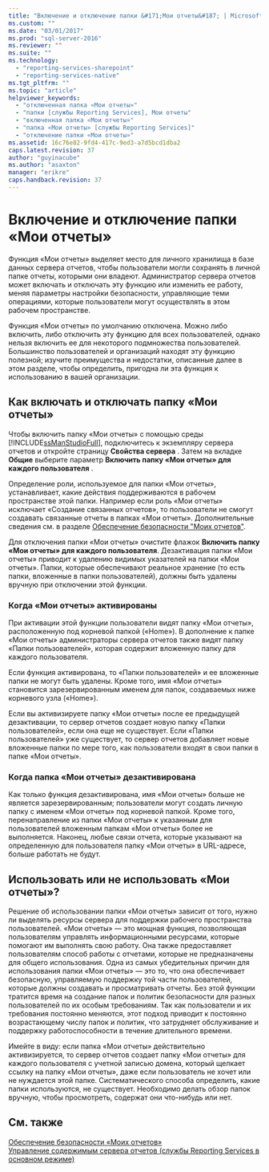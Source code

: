 ```yaml
---
title: "Включение и отключение папки &#171;Мои отчеты&#187; | Microsoft Docs"
ms.custom: ""
ms.date: "03/01/2017"
ms.prod: "sql-server-2016"
ms.reviewer: ""
ms.suite: ""
ms.technology: 
  - "reporting-services-sharepoint"
  - "reporting-services-native"
ms.tgt_pltfrm: ""
ms.topic: "article"
helpviewer_keywords: 
  - "отключенная папка «Мои отчеты»"
  - "папки [службы Reporting Services], Мои отчеты"
  - "включенная папка «Мои отчеты»"
  - "папка «Мои отчеты» [службы Reporting Services]"
  - "отключение папки «Мои отчеты»"
ms.assetid: 16c76e82-9fd4-417c-9ed3-a7d5bcd1dba2
caps.latest.revision: 37
author: "guyinacube"
ms.author: "asaxton"
manager: "erikre"
caps.handback.revision: 37
---
```

# Включение и отключение папки &#171;Мои отчеты&#187;
  Функция «Мои отчеты» выделяет место для личного хранилища в базе данных сервера отчетов, чтобы пользователи могли сохранять в личной папке отчеты, которыми они владеют. Администратор сервера отчетов может включать и отключать эту функцию или изменить ее работу, меняя параметры настройки безопасности, управляющие теми операциями, которые пользователи могут осуществлять в этом рабочем пространстве.  
  
 Функция «Мои отчеты» по умолчанию отключена. Можно либо включить, либо отключить эту функцию для всех пользователей, однако нельзя включить ее для некоторого подмножества пользователей. Большинство пользователей и организаций находят эту функцию полезной; изучите преимущества и недостатки, описанные далее в этом разделе, чтобы определить, пригодна ли эта функция к использованию в вашей организации.  
  
## Как включать и отключать папку «Мои отчеты»  
 Чтобы включить папку «Мои отчеты» с помощью среды [!INCLUDE[ssManStudioFull](../../includes/ssmanstudiofull-md.md)], подключитесь к экземпляру сервера отчетов и откройте страницу **Свойства сервера** . Затем на вкладке **Общие** выберите параметр **Включить папку «Мои отчеты» для каждого пользователя** .  
  
 Определение роли, используемое для папки «Мои отчеты», устанавливает, какие действия поддерживаются в рабочем пространстве этой папки. Например если роль «Мои отчеты» исключает «Создание связанных отчетов», то пользователи не смогут создавать связанные отчеты в папках «Мои отчеты». Дополнительные сведения см. в разделе [Обеспечение безопасности "Моих отчетов"](../../reporting-services/security/secure-my-reports.md).  
  
 Для отключения папки «Мои отчеты» очистите флажок **Включить папку «Мои отчеты» для каждого пользователя**. Дезактивация папки «Мои отчеты» приводит к удалению видимых указателей на папки «Мои отчеты». Папки, которые обеспечивают реальное хранение (то есть папки, вложенные в папки пользователей), должны быть удалены вручную при отключении этой функции.  
  
### Когда «Мои отчеты» активированы  
 При активации этой функции пользователи видят папку «Мои отчеты», расположенную под корневой папкой («Home»). В дополнение к папке «Мои отчеты» администраторы сервера отчетов также видят папку «Папки пользователей», которая содержит вложенную папку для каждого пользователя.  
  
 Если функция активирована, то «Папки пользователей» и ее вложенные папки не могут быть удалены. Кроме того, имя «Мои отчеты» становится зарезервированным именем для папок, создаваемых ниже корневого узла («Home»).  
  
 Если вы активизируете папку «Мои отчеты» после ее предыдущей дезактивации, то сервер отчетов создает новую папку «Папки пользователей», если она еще не существует. Если «Папки пользователей» уже существует, то сервер отчетов добавляет новые вложенные папки по мере того, как пользователи входят в свои папки в папке «Мои отчеты».  
  
### Когда папка «Мои отчеты» дезактивирована  
 Как только функция дезактивирована, имя «Мои отчеты» больше не является зарезервированным; пользователи могут создать личную папку с именем «Мои отчеты» под корневой папкой. Кроме того, перенаправление из папки «Мои отчеты» к указанным для пользователей вложенным папкам «Мои отчеты» более не выполняется. Наконец, любые связи отчета, которые указывают на определенную для пользователя папку «Мои отчеты» в URL-адресе, больше работать не будут.  
  
## Использовать или не использовать «Мои отчеты»?  
 Решение об использовании папки «Мои отчеты» зависит от того, нужно ли выделять ресурсы сервера для поддержки рабочего пространства пользователей. «Мои отчеты» — это мощная функция, позволяющая пользователям управлять информационными ресурсами, которые помогают им выполнять свою работу. Она также предоставляет пользователям способ работы с отчетами, которые не предназначены для общего использования. Одна из самых убедительных причин для использования папки «Мои отчеты» — это то, что она обеспечивает безопасную, управляемую поддержку той части пользователей, которые должны создавать и просматривать отчеты. Без этой функции тратится время на создание папок и политик безопасности для разных пользователей по их особым требованиям. Так как пользователи и их требования постоянно меняются, этот подход приводит к постоянно возрастающему числу папок и политик, что затрудняет обслуживание и поддержку работоспособности в течение длительного времени.  
  
 Имейте в виду: если папка «Мои отчеты» действительно активизируется, то сервер отчетов создает папку «Мои отчеты» для каждого пользователя с учетной записью домена, который щелкает ссылку на папку «Мои отчеты», даже если пользователь не хочет или не нуждается этой папке. Систематического способа определить, какие папки используются, не существует. Необходимо делать обзор папок вручную, чтобы просмотреть, содержат они что-нибудь или нет.  
  
## См. также  
 [Обеспечение безопасности «Моих отчетов»](../../reporting-services/security/secure-my-reports.md)   
 [Управление содержимым сервера отчетов (службы Reporting Services в основном режиме)](../../reporting-services/report-server/report-server-content-management-ssrs-native-mode.md)  
  
  